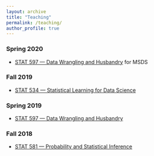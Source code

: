 ```yaml
---
layout: archive
title: "Teaching"
permalink: /teaching/
author_profile: true
---
```


### Spring 2020

* [STAT 597 — Data Wrangling and Husbandry](https://msds-stat.rutgers.edu/msds-academics/msds-coursedesc/340-16-954-597-data-wrangling-and-husbandry-3) for MSDS

### Fall 2019

* [STAT 534 — Statistical Learning for Data Science](https://msds-stat.rutgers.edu/msds-academics/msds-coursedesc/335-16-954-534-statistical-learning-for-data-science-3)

### Spring 2019

* [STAT 597 — Data Wrangling and Husbandry](https://msds-stat.rutgers.edu/msds-academics/msds-coursedesc/340-16-954-597-data-wrangling-and-husbandry-3)

### Fall 2018

* [STAT 581 — Probability and Statistical Inference](https://msds-stat.rutgers.edu/msds-academics/msds-coursedesc/338-16-954-581-probability-and-statistical-theory-for-data-science-3)
